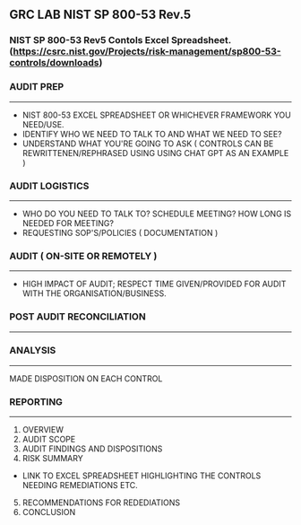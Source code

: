 ## GRC LAB NIST SP 800-53 Rev.5

### NIST SP 800-53 Rev5 Contols Excel Spreadsheet. (https://csrc.nist.gov/Projects/risk-management/sp800-53-controls/downloads)

### AUDIT PREP
__________

- NIST 800-53 EXCEL SPREADSHEET OR WHICHEVER FRAMEWORK YOU NEED/USE.
- IDENTIFY WHO WE NEED TO TALK TO AND WHAT WE NEED TO SEE?
- UNDERSTAND WHAT YOU'RE GOING TO ASK ( CONTROLS CAN BE REWRITTENEN/REPHRASED USING USING CHAT GPT AS AN EXAMPLE )

### AUDIT LOGISTICS
_______________

- WHO DO YOU NEED TO TALK TO? SCHEDULE MEETING? HOW LONG IS NEEDED FOR MEETING?
- REQUESTING SOP'S/POLICIES ( DOCUMENTATION )

### AUDIT ( ON-SITE OR REMOTELY )
_____________________________

- HIGH IMPACT OF AUDIT; RESPECT TIME GIVEN/PROVIDED FOR AUDIT WITH THE ORGANISATION/BUSINESS.

### POST AUDIT RECONCILIATION
_________________________

### ANALYSIS
________

MADE DISPOSITION ON EACH CONTROL

### REPORTING
_________

1. OVERVIEW
2. AUDIT SCOPE
3. AUDIT FINDINGS AND DISPOSITIONS
4. RISK SUMMARY
- LINK TO EXCEL SPREADSHEET HIGHLIGHTING THE CONTROLS NEEDING REMEDIATIONS ETC.
5. RECOMMENDATIONS FOR REDEDIATIONS
6. CONCLUSION
